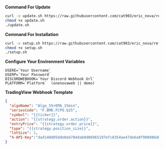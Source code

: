 **Command For Update**
```bash
curl -o update.sh https://raw.githubusercontent.com/cat903/eric_nova/refs/heads/main/update.sh
chmod +x update.sh
./update.sh

```
**Command For Installation**
```bash
curl -o setup.sh https://raw.githubusercontent.com/cat903/eric_nova/refs/heads/main/setup.sh
chmod +x setup.sh
./setup.sh
```
**Configure Your Environment Variables**
```
USERE=`Your Username`
USERP=`Your Password`
DISCORDWEBHOOK=`Your Discord Webhook Url`
PLATFORM=`Platform`  (onenovaweb || demo)
```
**TradingView Webhook Template**
```JSON
{
  "algoName": "Algo_55+EMA_15min",
  "seriesCode": "F.BMD.FCPO.Q25",
  "symbol": "{{ticker}}",
  "action": "{{strategy.order.action}}",
  "entryPrice": "{{strategy.order.price}}",
  "type": "{{strategy.position_size}}",
  "lotSize": 1,
  "X-API-Key":"dad140d05dde0eb784dab0d06965197efc8354ae47de6a8f900986d043ca7ba7"
}
```